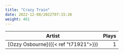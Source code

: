 ```yaml
---
title: "Crazy Train"
date: 2022-12-08/2022T07:15:26
weight: 461
---
```




 Artist | Plays 
----- | -----:
[Ozzy Osbourne]({{< ref "t71921">}}) | 1
